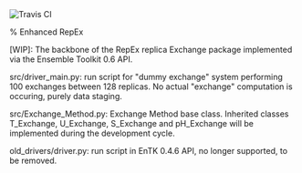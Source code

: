
<img src="https://travis-ci.org/SrinivasMushnoori/RepEx_3.0.svg?branch=master" alt="Travis CI"/>

% Enhanced RepEx

[WIP]: The backbone of the RepEx replica Exchange package implemented via the Ensemble Toolkit 0.6 API.


src/driver_main.py: run script for "dummy exchange" system performing 100 exchanges between 128 replicas. No actual "exchange" computation is occuring, purely data staging.


src/Exchange_Method.py: Exchange Method base class. Inherited classes T_Exchange, U_Exchange, S_Exchange and pH_Exchange will be implemented during the development cycle.



old_drivers/driver.py: run script in EnTK 0.4.6 API, no longer supported, to be removed.
